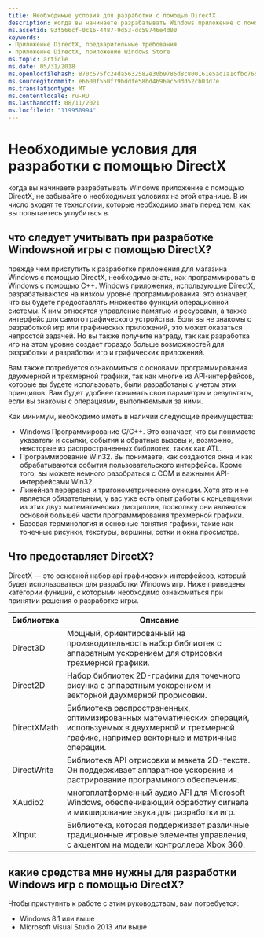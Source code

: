 ```yaml
---
title: Необходимые условия для разработки с помощью DirectX
description: когда вы начинаете разрабатывать Windows приложение с помощью DirectX, не забывайте о необходимых условиях на этой странице. В их число входят те технологии, которые необходимо знать перед тем, как вы попытаетесь углубиться в.
ms.assetid: 93f566cf-0c16-4487-9d53-dc59746e4d00
keywords:
- Приложение DirectX, предварительные требования
- приложение DirectX, приложение Windows Store
ms.topic: article
ms.date: 05/31/2018
ms.openlocfilehash: 870c575fc24da5632582e30b9786d8c800161e5ad1a1cfbc765aa5ec33db3f94
ms.sourcegitcommit: e6600f550f79bddfe58bd4696ac50dd52cb03d7e
ms.translationtype: MT
ms.contentlocale: ru-RU
ms.lasthandoff: 08/11/2021
ms.locfileid: "119950994"
---
```

# <a name="prerequisites-for-developing-with-directx"></a>Необходимые условия для разработки с помощью DirectX

когда вы начинаете разрабатывать Windows приложение с помощью DirectX, не забывайте о необходимых условиях на этой странице. В их число входят те технологии, которые необходимо знать перед тем, как вы попытаетесь углубиться в.

## <a name="what-should-i-know-to-develop-a-windows-game-using-directx"></a>что следует учитывать при разработке Windowsной игры с помощью DirectX?

прежде чем приступить к разработке приложения для магазина Windows с помощью DirectX, необходимо знать, как программировать в Windows с помощью C++. Windows приложения, использующие DirectX, разрабатываются на низком уровне программирования. это означает, что вы будете предоставлять множество функций операционной системы. К ним относятся управление памятью и ресурсами, а также интерфейс для самого графического устройства. Если вы не знакомы с разработкой игр или графических приложений, это может оказаться непростой задачей. Но вы также получите награду, так как разработка игр на этом уровне создает гораздо больше возможностей для разработки и разработки игр и графических приложений.

Вам также потребуется ознакомиться с основами программирования двухмерной и трехмерной графики, так как многие из API-интерфейсов, которые вы будете использовать, были разработаны с учетом этих принципов. Вам будет удобнее понимать свои параметры и результаты, если вы знакомы с операциями, выполняемыми за ними.

Как минимум, необходимо иметь в наличии следующие преимущества:

-   Windows Программирование C/C++. Это означает, что вы понимаете указатели и ссылки, события и обратные вызовы и, возможно, некоторые из распространенных библиотек, таких как ATL.
-   Программирование Win32. Вы понимаете, как создаются окна и как обрабатываются события пользовательского интерфейса. Кроме того, вы можете немного разобраться с COM и важными API-интерфейсами Win32.
-   Линейная перерезка и тригонометрические функции. Хотя это и не является обязательным, у вас уже есть опыт работы с концепциями из этих двух математических дисциплин, поскольку они являются основой большей части программирования трехмерной графики.
-   Базовая терминология и основные понятия графики, такие как точечные рисунки, текстуры, вершины, сетки и окна просмотра.

## <a name="what-does-directx-provide-me"></a>Что предоставляет DirectX?

DirectX — это основной набор api графических интерфейсов, который будет использоваться для разработки Windows игр. Ниже приведены категории функций, с которыми необходимо ознакомиться при принятии решения о разработке игры.



| Библиотека     | Описание                                                                                                                                     |
|-------------|-------------------------------------------------------------------------------------------------------------------------------------------------|
| Direct3D    | Мощный, ориентированный на производительность набор библиотек с аппаратным ускорением для отрисовки трехмерной графики.                                              |
| Direct2D    | Набор библиотек 2D-графики для точечного рисунка с аппаратным ускорением и векторной двухмерной прорисовки.                                                           |
| DirectXMath | Библиотека распространенных, оптимизированных математических операций, используемых в двухмерной и трехмерной графике, например векторные и матричные операции.                                |
| DirectWrite | Библиотека API отрисовки и макета 2D-текста. Он поддерживает аппаратное ускорение и растрирование программного обеспечения.                              |
| XAudio2     | многоплатформенный аудио API для Microsoft Windows, обеспечивающий обработку сигнала и микширование звука для разработки игр. |
| XInput      | Библиотека, которая поддерживает различные традиционные игровые элементы управления, с акцентом на модели контроллера Xbox 360.                                 |



 

## <a name="what-tools-do-i-need-to-develop-a-windows-game-with-directx"></a>какие средства мне нужны для разработки Windows игр с помощью DirectX?

Чтобы приступить к работе с этим руководством, вам потребуется:

-   Windows 8.1 или выше
-   Microsoft Visual Studio 2013 или выше

 

 





